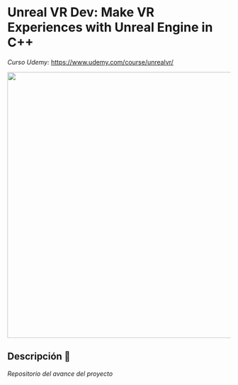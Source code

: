 # Unreal VR Dev: Make VR Experiences with Unreal Engine in C++

_Curso Udemy:_ https://www.udemy.com/course/unrealvr/

 <img src="https://github.com/YLMV-2020/VR_UE_Architecture_Explorer_U/blob/main/screenshot/game.png" width="600px">
 
 ## Descripción 🚀

_Repositorio del avance del proyecto_
